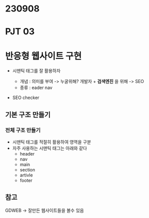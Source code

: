 # 230908
# PJT 03
# 반응형 웹사이트 구현

- 시맨틱 태그를 잘 활용하자
  - 개념 : 의미를 부여 -> 누굴위해? 개발자 + **검색엔진** 을 위해 -> SEO
  - 종류 : eader nav

- SEO checker

## 기본 구조 만들기
### 전체 구조 만들기
- 시맨틱 태그를 적절히 활용하여 영역을 구분
- 자주 사용하는 시맨틱 태그는 아래와 같다
  - header
  - nav
  - main
  - section
  - artivle
  - footer

## 참고
GDWEB -> 잘만든 웹사이트들을 볼수 있음
